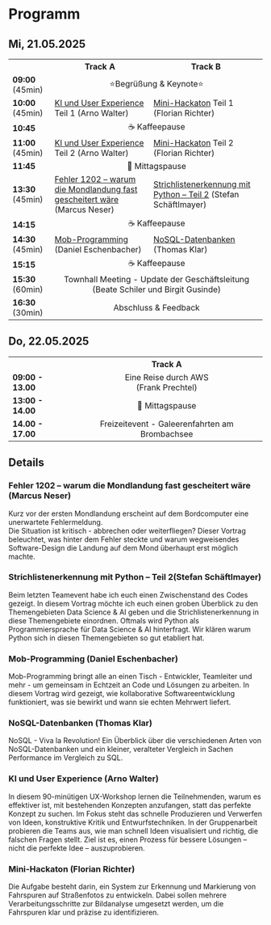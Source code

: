  
# Programm

## Mi, 21.05.2025

<table>
  <tr>
    <th></th>
    <th>Track A</th>
    <th>Track B</th>
  </tr>
  <tr>
    <td><b>09:00</b> (45min)</td>
    <td colspan="2" align="center">⭐Begrüßung & Keynote⭐</td>
  </tr>
  <tr>
    <td><b>10:00</b> (45min)</td>
    <td><a href="#kiux">KI und User Experience</a> Teil 1 (Arno Walter)</td>
    <td><a href="#minihackaton">Mini-Hackaton</a> Teil 1 (Florian Richter)</td>
  </tr>
  <tr>
    <td><b>10:45</b></td>
    <td colspan="2" align="center">☕ Kaffeepause</td>
  </tr>
  <tr>
    <td><b>11:00</b> (45min)</td>
    <td><a href="#kiux">KI und User Experience</a> Teil 2 (Arno Walter)</td>
    <td><a href="#minihackaton">Mini-Hackaton</a> Teil 2 (Florian Richter)</td>
  </tr>
  <tr>
    <td><b>11:45</b></td>
    <td colspan="2" align="center">🥗 Mittagspause</td>
  </tr>
  <tr>
    <td><b>13:30</b> (45min)</td>
    <td><a href="#fehler1202">Fehler 1202 – warum die Mondlandung fast gescheitert wäre</a> (Marcus Neser)</td>
    <td><a href="#strichlisten">Strichlistenerkennung mit Python – Teil 2</a> (Stefan Schäftlmayer)</td>
  </tr>
   <tr>
    <td><b>14:15</b></td>
    <td colspan="2" align="center">☕ Kaffeepause</td>
  </tr>
  <tr>
    <td><b>14:30</b> (45min)</td>
    <td><a href="#mobprogramming">Mob-Programming</a> (Daniel Eschenbacher)</td>
    <td><a href="#nosql">NoSQL-Datenbanken</a> (Thomas Klar)</td>
  </tr>
  <tr>
    <td><b>15:15</b></td>
    <td colspan="2" align="center">☕ Kaffeepause</td>
  </tr>
  <tr>
    <td><b>15:30</b> (60min)</td>
    <td align="center" colspan="2">Townhall Meeting - Update der Geschäftsleitung<br/>(Beate Schiler und Birgit Gusinde)</td>
  </tr>
  <tr>
    <td><b>16:30</b> (30min)</td>
    <td align="center" colspan="2">Abschluss & Feedback</td>
  </tr>
</table>

## Do, 22.05.2025

<table>
  <tr>
    <th></th>
    <th>Track A</th>
  </tr>
  <tr>
    <td><b>09:00 - 13.00</b></td>
    <td colspan="2" align="center">Eine Reise durch AWS<br/>(Frank Prechtel)</td>
  </tr>
  <tr>
    <td><b>13:00 - 14.00</b></td>
    <td colspan="2" align="center">🥗 Mittagspause</td>
  </tr>
  <tr>
    <td><b>14.00 - 17.00</b></td>
    <td colspan="2" align="center">Freizeitevent - Galeerenfahrten am Brombachsee</td>
  </tr>
</table>

## Details

<h3 id="fehler1202">Fehler 1202 – warum die Mondlandung fast gescheitert wäre (Marcus Neser)</h3>
Kurz vor der ersten Mondlandung erscheint auf dem Bordcomputer eine unerwartete Fehlermeldung.<br/> 
Die Situation ist kritisch - abbrechen oder weiterfliegen? Dieser Vortrag beleuchtet, was hinter dem Fehler steckte und warum wegweisendes Software-Design die Landung auf dem Mond überhaupt erst möglich machte.

<h3 id="strichlisten">Strichlistenerkennung mit Python – Teil 2(Stefan Schäftlmayer)</h3>
Beim letzten Teamevent habe ich euch einen Zwischenstand des Codes gezeigt.
In diesem Vortrag möchte ich euch einen groben Überblick zu den Themengebieten Data Science & AI geben und die Strichlistenerkennung in diese Themengebiete einordnen.
Oftmals wird Python als Programmiersprache für Data Science & AI hinterfragt. Wir klären warum Python sich in diesen Themengebieten so gut etabliert hat.

<h3 id="mobprogramming">Mob-Programming (Daniel Eschenbacher)</h3>
Mob-Programming bringt alle an einen Tisch - Entwickler, Teamleiter und mehr - um gemeinsam in Echtzeit an Code und Lösungen zu arbeiten. In diesem Vortrag wird gezeigt, wie kollaborative Softwareentwicklung funktioniert, was sie bewirkt und wann sie echten Mehrwert liefert.

<h3 id="nosql">NoSQL-Datenbanken (Thomas Klar)</h3>
NoSQL - Viva la Revolution! Ein Überblick über die verschiedenen Arten von NoSQL-Datenbanken und ein kleiner, veralteter Vergleich in Sachen Performance im Vergleich zu SQL.

<h3 id="kiux">KI und User Experience (Arno Walter)</h3>
In diesem 90-minütigen UX-Workshop lernen die Teilnehmenden, warum es effektiver ist, mit bestehenden Konzepten anzufangen, statt das perfekte Konzept zu suchen. Im Fokus steht das schnelle Produzieren und Verwerfen von Ideen, konstruktive Kritik und Entwurfstechniken. In der Gruppenarbeit probieren die Teams aus, wie man schnell Ideen visualisiert und richtig, die falschen Fragen stellt. Ziel ist es, einen Prozess für bessere Lösungen – nicht die perfekte Idee – auszuprobieren.

<h3 id="minihackaton">Mini-Hackaton (Florian Richter)</h3>
Die Aufgabe besteht darin, ein System zur Erkennung und Markierung von Fahrspuren auf Straßenfotos zu entwickeln. Dabei sollen mehrere Verarbeitungsschritte zur Bildanalyse umgesetzt werden, um die Fahrspuren klar und präzise zu identifizieren.
